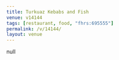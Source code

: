 ```yaml
---
title: Turkuaz Kebabs and Fish
venue: v14144
tags: [restaurant, food, "fhrs:695555"]
permalink: /v/14144/
layout: venue
---
```

null
